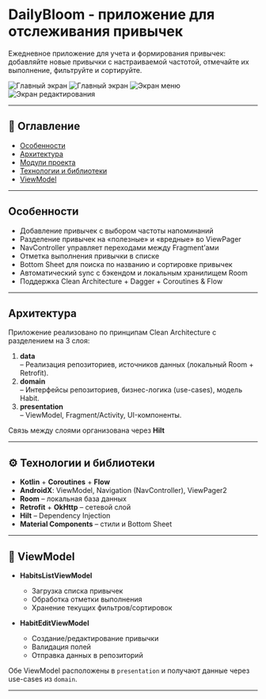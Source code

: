 # DailyBloom - приложение для отслеживания привычек

Ежедневное приложение для учета и формирования привычек: добавляйте новые привычки с настраиваемой частотой, отмечайте их выполнение, фильтруйте и сортируйте.

![Главный экран](app/src/main/res/assets/images/main_screen.png)
![Главный экран](app/src/main/res/assets/images/main_screen_bad.png)
![Экран меню](app/src/main/res/assets/images/habits_menu.png)
![Экран редактирования](app/src/main/res/assets/images/create_habit.png)

---
## 📖 Оглавление

- [Особенности](#-особенности)
- [Архитектура](#-архитектура)
- [Модули проекта](#-модули-проекта)
- [Технологии и библиотеки](#-технологии-и-библиотеки)
- [ViewModel](#-viewmodel)

---

## Особенности

- Добавление привычек с выбором частоты напоминаний
- Разделение привычек на «полезные» и «вредные» во ViewPager
- NavController управляет переходами между Fragment’ами
- Отметка выполнения привычки в списке
- Bottom Sheet для поиска по названию и сортировке привычек
- Автоматический sync с бэкендом и локальным хранилищем Room
- Поддержка Clean Architecture + Dagger + Coroutines & Flow

---

## Архитектура

Приложение реализовано по принципам Clean Architecture с разделением на 3 слоя:

1. **data**  
   – Реализация репозиториев, источников данных (локальный Room + Retrofit).
2. **domain**  
   – Интерфейсы репозиториев, бизнес-логика (use-cases), модель Habit.
3. **presentation**  
   – ViewModel, Fragment/Activity, UI-компоненты.

Связь между слоями организована через **Hilt**

---

## ⚙️ Технологии и библиотеки

- **Kotlin** + **Coroutines** + **Flow**
- **AndroidX**: ViewModel, Navigation (NavController), ViewPager2
- **Room** – локальная база данных
- **Retrofit** + **OkHttp** – сетевой слой
- **Hilt** – Dependency Injection
- **Material Components** – стили и Bottom Sheet

---

## 🧠 ViewModel

- **HabitsListViewModel**
    - Загрузка списка привычек
    - Обработка отметки выполнения
    - Хранение текущих фильтров/сортировок
  
- **HabitEditViewModel**
    - Создание/редактирование привычки
    - Валидация полей
    - Отправка данных в репозиторий

Обе ViewModel расположены в `presentation` и получают данные через use-cases из `domain`.

---